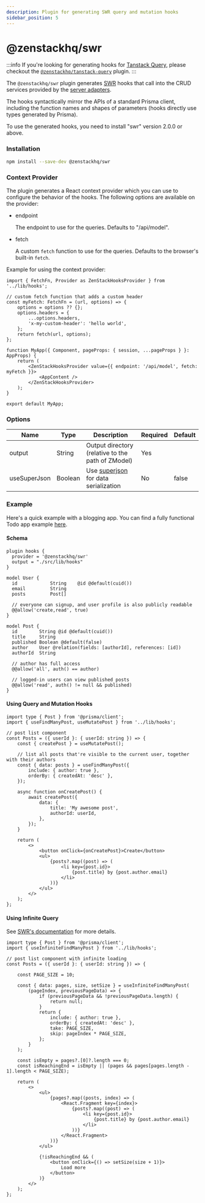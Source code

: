 ```yaml
---
description: Plugin for generating SWR query and mutation hooks
sidebar_position: 5
---
```


# @zenstackhq/swr

:::info
If you're looking for generating hooks for [Tanstack Query](https://tanstack.com/query/latest), please checkout the [`@zenstackhq/tanstack-query`](/docs/reference/plugins/tanstack-query) plugin.
:::

The `@zenstackhq/swr` plugin generates [SWR](https://swr.vercel.app/) hooks that call into the CRUD services provided by the [server adapters](/docs/category/server-adapters).

The hooks syntactically mirror the APIs of a standard Prisma client, including the function names and shapes of parameters (hooks directly use types generated by Prisma).

To use the generated hooks, you need to install "swr" version 2.0.0 or above.

### Installation

```bash
npm install --save-dev @zenstackhq/swr
```

### Context Provider

The plugin generates a React context provider which you can use to configure the behavior of the hooks. The following options are available on the provider:

- endpoint

    The endpoint to use for the queries. Defaults to "/api/model".

- fetch

    A custom `fetch` function to use for the queries. Defaults to the browser's built-in `fetch`. 

Example for using the context provider:

```tsx
import { FetchFn, Provider as ZenStackHooksProvider } from '../lib/hooks';

// custom fetch function that adds a custom header
const myFetch: FetchFn = (url, options) => {
    options = options ?? {};
    options.headers = {
        ...options.headers,
        'x-my-custom-header': 'hello world',
    };
    return fetch(url, options);
};

function MyApp({ Component, pageProps: { session, ...pageProps } }: AppProps) {
    return (
        <ZenStackHooksProvider value={{ endpoint: '/api/model', fetch: myFetch }}>
            <AppContent />
        </ZenStackHooksProvider>
    );
}

export default MyApp;

```

### Options

| Name    | Type   | Description                                             | Required | Default |
| ------- | ------ | ------------------------------------------------------- | -------- | ------- |
| output  | String | Output directory (relative to the path of ZModel)                                        | Yes      |         |
| useSuperJson  | Boolean | Use [superjson](https://github.com/blitz-js/superjson) for data serialization                                        | No      | false        |

### Example

Here's a quick example with a blogging app. You can find a fully functional Todo app example [here](https://github.com/zenstackhq/sample-todo-nextjs).

#### Schema

```zmodel title='/schema.zmodel'
plugin hooks {
  provider = '@zenstackhq/swr'
  output = "./src/lib/hooks"
}

model User {
  id            String    @id @default(cuid())
  email         String
  posts         Post[]

  // everyone can signup, and user profile is also publicly readable
  @@allow('create,read', true)
}

model Post {
  id        String @id @default(cuid())
  title     String
  published Boolean @default(false)
  author    User @relation(fields: [authorId], references: [id])
  authorId  String

  // author has full access
  @@allow('all', auth() == author)

  // logged-in users can view published posts
  @@allow('read', auth() != null && published)
}
```

#### Using Query and Mutation Hooks

```tsx title='/src/components/posts.tsx'
import type { Post } from '@prisma/client';
import { useFindManyPost, useMutatePost } from '../lib/hooks';

// post list component
const Posts = ({ userId }: { userId: string }) => {
    const { createPost } = useMutatePost();

    // list all posts that're visible to the current user, together with their authors
    const { data: posts } = useFindManyPost({
        include: { author: true },
        orderBy: { createdAt: 'desc' },
    });

    async function onCreatePost() {
        await createPost({
            data: {
                title: 'My awesome post',
                authorId: userId,
            },
        });
    }

    return (
        <>
            <button onClick={onCreatePost}>Create</button>
            <ul>
                {posts?.map((post) => (
                    <li key={post.id}>
                        {post.title} by {post.author.email}
                    </li>
                ))}
            </ul>
        </>
    );
};
```

#### Using Infinite Query

See [SWR's documentation](https://swr.vercel.app/docs/pagination) for more details.

```tsx title='/src/components/posts.tsx'
import type { Post } from '@prisma/client';
import { useInfiniteFindManyPost } from '../lib/hooks';

// post list component with infinite loading
const Posts = ({ userId }: { userId: string }) => {

    const PAGE_SIZE = 10;

    const { data: pages, size, setSize } = useInfiniteFindManyPost(
        (pageIndex, previousPageData) => {
            if (previousPageData && !previousPageData.length) {
                return null;
            }
            return {
                include: { author: true },
                orderBy: { createdAt: 'desc' },
                take: PAGE_SIZE,
                skip: pageIndex * PAGE_SIZE,
            };
        }
    );

    const isEmpty = pages?.[0]?.length === 0;
    const isReachingEnd = isEmpty || (pages && pages[pages.length - 1].length < PAGE_SIZE);

    return (
        <>
            <ul>
                {pages?.map((posts, index) => (
                    <React.Fragment key={index}>
                        {posts?.map((post) => (
                            <li key={post.id}>
                                {post.title} by {post.author.email}
                            </li>
                        ))}
                    </React.Fragment>
                ))}
            </ul>

            {!isReachingEnd && (
                <button onClick={() => setSize(size + 1)}>
                    Load more
                </button>
            )}
        </>
    );
};
```
